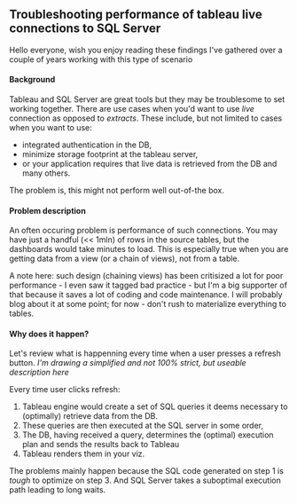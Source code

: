## Troubleshooting performance of tableau live connections to SQL Server

Hello everyone, wish you enjoy reading these findings I've gathered over a couple of years working with this type of scenario

#### Background

Tableau and SQL Server are great tools but they may be troublesome to set working together.
There are use cases when you'd want to use *live* connection as opposed to *extracts*. These include, but not limited to cases when you want to use:
* integrated authentication in the DB,
* minimize storage footprint at the tableau server, 
* or your application requires that live data is retrieved from the DB
and many others.

The problem is, this might not perform well out-of-the box.

#### Problem description

An often occuring problem is performance of such connections. You may have just a handful (<< 1mln) of rows in the source tables, but the dashboards would take minutes to load.
This is especially true when you are getting data from a view (or a chain of views), not from a table.

A note here: such design (chaining views) has been critisized a lot for poor performance - I even saw it tagged bad practice - but I'm a big supporter of that because it saves a lot of coding and code maintenance. I will probably blog about it at some point; for now - don't rush to materialize everything to tables.

#### Why does it happen?

Let's review what is happenning every time when a user presses a refresh button.
_I'm drawing a simplified and not 100% strict, but useable description here_

Every time user clicks refresh:
1. Tableau engine would create a set of SQL queries it deems necessary to (optimally) retrieve data from the DB.
2. These queries are then executed at the SQL server in some order,
3. The DB, having received a query, determines the (optimal) execution plan and sends the results back to Tableau
4. Tableau renders them in your viz.

The problems mainly happen because the SQL code generated on step 1 is *tough* to optimize on step 3. And SQL Server takes a suboptimal execution path leading to long waits.

